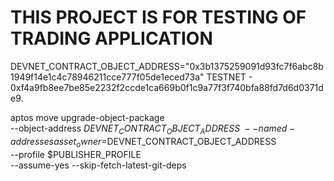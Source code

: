 # THIS PROJECT IS FOR TESTING OF TRADING APPLICATION

DEVNET_CONTRACT_OBJECT_ADDRESS="0x3b1375259091d93fc7f6abc8b1949f14e1c4c78946211cce777f05de1eced73a"
TESTNET - 0xf4a9fb8ee7be85e2232f2ccde1ca669b0f1c9a77f3f740bfa88fd7d6d0371de9.

aptos move upgrade-object-package \
  --object-address $DEVNET_CONTRACT_OBJECT_ADDRESS \
  --named-addresses asset_owner=$DEVNET_CONTRACT_OBJECT_ADDRESS\
  --profile $PUBLISHER_PROFILE \
  --assume-yes --skip-fetch-latest-git-deps
